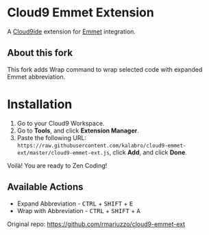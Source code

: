 Cloud9 Emmet Extension
==========================

A [Cloud9ide](http://c9.io/) extension for [Emmet](http://emmet.io/) integration.


About this fork
------------------

This fork adds Wrap command to wrap selected code with expanded Emmet abbreviation.

Installation
============

 1. Go to your Cloud9 Workspace.
 2. Go to **Tools**, and click **Extension Manager**.
 3. Paste the following URL: `https://raw.githubusercontent.com/kalabro/cloud9-emmet-ext/master/cloud9-emmet-ext.js`, click **Add**, and click **Done**.

Voilà! You are ready to Zen Coding!

Available Actions
-----------------

 - Expand Abbreviation - <kbd>CTRL</kbd> + <kbd>SHIFT</kbd> + <kbd>E</kbd>
 - Wrap with Abbreviation - <kbd>CTRL</kbd> + <kbd>SHIFT</kbd> + <kbd>A</kbd>


 Original repo: https://github.com/rmariuzzo/cloud9-emmet-ext



